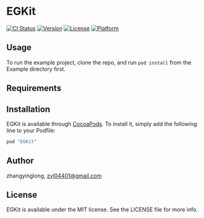 # EGKit

[![CI Status](http://img.shields.io/travis/zhangyinglong/EGKit.svg?style=flat)](https://travis-ci.org/zhangyinglong/EGKit)
[![Version](https://img.shields.io/cocoapods/v/EGKit.svg?style=flat)](http://cocoapods.org/pods/EGKit)
[![License](https://img.shields.io/cocoapods/l/EGKit.svg?style=flat)](http://cocoapods.org/pods/EGKit)
[![Platform](https://img.shields.io/cocoapods/p/EGKit.svg?style=flat)](http://cocoapods.org/pods/EGKit)

## Usage

To run the example project, clone the repo, and run `pod install` from the Example directory first.

## Requirements

## Installation

EGKit is available through [CocoaPods](http://cocoapods.org). To install
it, simply add the following line to your Podfile:

```ruby
pod "EGKit"
```

## Author

zhangyinglong, zyl04401@gmail.com

## License

EGKit is available under the MIT license. See the LICENSE file for more info.
